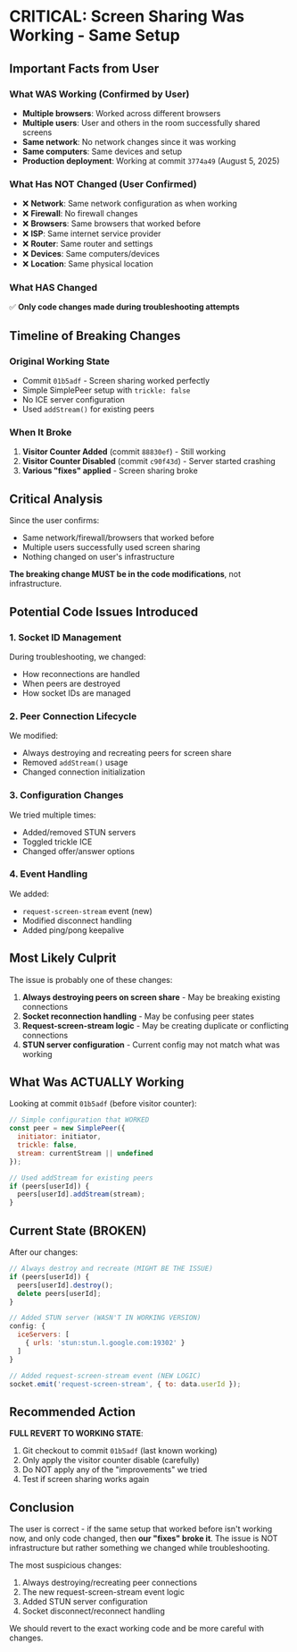 # CRITICAL: Screen Sharing Was Working - Same Setup

## Important Facts from User

### What WAS Working (Confirmed by User)
- **Multiple browsers**: Worked across different browsers
- **Multiple users**: User and others in the room successfully shared screens
- **Same network**: No network changes since it was working
- **Same computers**: Same devices and setup
- **Production deployment**: Working at commit `3774a49` (August 5, 2025)

### What Has NOT Changed (User Confirmed)
- ❌ **Network**: Same network configuration as when working
- ❌ **Firewall**: No firewall changes
- ❌ **Browsers**: Same browsers that worked before  
- ❌ **ISP**: Same internet service provider
- ❌ **Router**: Same router and settings
- ❌ **Devices**: Same computers/devices
- ❌ **Location**: Same physical location

### What HAS Changed
✅ **Only code changes made during troubleshooting attempts**

## Timeline of Breaking Changes

### Original Working State
- Commit `01b5adf` - Screen sharing worked perfectly
- Simple SimplePeer setup with `trickle: false`
- No ICE server configuration
- Used `addStream()` for existing peers

### When It Broke
1. **Visitor Counter Added** (commit `88830ef`) - Still working
2. **Visitor Counter Disabled** (commit `c90f43d`) - Server started crashing
3. **Various "fixes" applied** - Screen sharing broke

## Critical Analysis

Since the user confirms:
- Same network/firewall/browsers that worked before
- Multiple users successfully used screen sharing
- Nothing changed on user's infrastructure

**The breaking change MUST be in the code modifications**, not infrastructure.

## Potential Code Issues Introduced

### 1. Socket ID Management
During troubleshooting, we changed:
- How reconnections are handled
- When peers are destroyed
- How socket IDs are managed

### 2. Peer Connection Lifecycle  
We modified:
- Always destroying and recreating peers for screen share
- Removed `addStream()` usage
- Changed connection initialization

### 3. Configuration Changes
We tried multiple times:
- Added/removed STUN servers
- Toggled trickle ICE
- Changed offer/answer options

### 4. Event Handling
We added:
- `request-screen-stream` event (new)
- Modified disconnect handling
- Added ping/pong keepalive

## Most Likely Culprit

The issue is probably one of these changes:
1. **Always destroying peers on screen share** - May be breaking existing connections
2. **Socket reconnection handling** - May be confusing peer states
3. **Request-screen-stream logic** - May be creating duplicate or conflicting connections
4. **STUN server configuration** - Current config may not match what was working

## What Was ACTUALLY Working

Looking at commit `01b5adf` (before visitor counter):
```javascript
// Simple configuration that WORKED
const peer = new SimplePeer({
  initiator: initiator,
  trickle: false,
  stream: currentStream || undefined
});

// Used addStream for existing peers
if (peers[userId]) {
  peers[userId].addStream(stream);
}
```

## Current State (BROKEN)

After our changes:
```javascript
// Always destroy and recreate (MIGHT BE THE ISSUE)
if (peers[userId]) {
  peers[userId].destroy();
  delete peers[userId];
}

// Added STUN server (WASN'T IN WORKING VERSION)
config: {
  iceServers: [
    { urls: 'stun:stun.l.google.com:19302' }
  ]
}

// Added request-screen-stream event (NEW LOGIC)
socket.emit('request-screen-stream', { to: data.userId });
```

## Recommended Action

**FULL REVERT TO WORKING STATE**:
1. Git checkout to commit `01b5adf` (last known working)
2. Only apply the visitor counter disable (carefully)
3. Do NOT apply any of the "improvements" we tried
4. Test if screen sharing works again

## Conclusion

The user is correct - if the same setup that worked before isn't working now, and only code changed, then **our "fixes" broke it**. The issue is NOT infrastructure but rather something we changed while troubleshooting.

The most suspicious changes:
1. Always destroying/recreating peer connections
2. The new request-screen-stream event logic  
3. Added STUN server configuration
4. Socket disconnect/reconnect handling

We should revert to the exact working code and be more careful with changes.